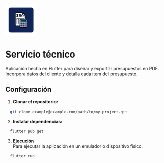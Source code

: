 <img src="assets/images/ic_launcher-web.png" width="100" />

# Servicio técnico

Aplicación hecha en Flutter para diseñar y exportar presupuestos en PDF. Incorpora datos del cliente y detalla cada ítem del presupuesto.

## Configuración
1. **Clonar el repositorio:**
  ```bash
    git clone example@example.com/path/to/my-project.git 
  ```

2. **Instalar dependencias:**
  ```bash
    flutter pub get
  ```

3. **Ejecución**  
Para ejecutar la aplicación en un emulador o dispositivo físico:
  ```bash
    flutter run
  ```